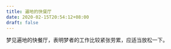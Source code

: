 ```yaml
---
title: 遍地的快餐厅
date: 2020-02-15T20:54:12+08:00
draft: false
---
```


梦见遍地的快餐厅，表明梦者的工作比较紧张劳累，应适当放松一下。
